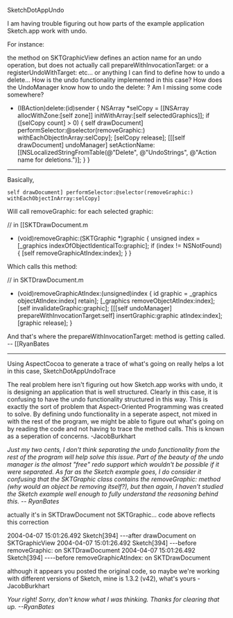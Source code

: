 SketchDotAppUndo

I am having trouble figuring out how parts of the example application Sketch.app work with undo.

For instance:

the method on SKTGraphicView defines an action name for an undo operation, but does not actually call prepareWithInvocationTarget: or a registerUndoWithTarget: etc... or anything I can find to define how to undo a delete...
How is the undo functionality implemented in this case?  How does the UndoManager know how to undo the delete: ? Am I missing some code somewhere?
    

- (IBAction)delete:(id)sender {
    NSArray *selCopy = [[NSArray allocWithZone:[self zone]] initWithArray:[self selectedGraphics]];
    if ([selCopy count] > 0) {
        self drawDocument] performSelector:@selector(removeGraphic:) withEachObjectInArray:selCopy];
        [selCopy release];
        [[[self drawDocument] undoManager] setActionName:
            [[NSLocalizedStringFromTable(@"Delete", @"UndoStrings", @"Action name for deletions.")];
    }
}



----

Basically,

    self drawDocument] performSelector:@selector(removeGraphic:) withEachObjectInArray:selCopy]

Will call     removeGraphic: for each selected graphic:

    
// in [[SKTDrawDocument.m
- (void)removeGraphic:(SKTGraphic *)graphic {
    unsigned index = [_graphics indexOfObjectIdenticalTo:graphic];
    if (index != NSNotFound) {
        [self removeGraphicAtIndex:index];
    }
}


Which calls this method:

    
// in SKTDrawDocument.m
- (void)removeGraphicAtIndex:(unsigned)index {
    id graphic = _graphics objectAtIndex:index] retain];
    [_graphics removeObjectAtIndex:index];
    [self invalidateGraphic:graphic];
    [[[self undoManager] prepareWithInvocationTarget:self] insertGraphic:graphic atIndex:index];
    [graphic release];
}


And that's where the     prepareWithInvocationTarget: method is getting called. -- [[RyanBates

----

Using AspectCocoa to generate a trace of what's going on really helps a lot in this case, SketchDotAppUndoTrace

The real problem here isn't figuring out how Sketch.app works with undo, it is designing an application that is well structured.  Clearly in this case, it is confusing to have the undo functionality structured in this way.  This is exactly the sort of problem that Aspect-Oriented Programming was created to solve.  By defining undo functionality in a seperate aspect, not mixed in with the rest of the program, we might be able to figure out what's going on by reading the code and not having to trace the method calls.  This is known as a seperation of concerns. -JacobBurkhart

*Just my two cents, I don't think separating the undo functionality from the rest of the program will help solve this issue. Part of the beauty of the undo manager is the almost "free" redo support which wouldn't be possible if it were separated. As far as the Sketch example goes, I do consider it confusing that the SKTGraphic class contains the removeGraphic: method (why would an object be removing itself?), but then again, I haven't studied the Sketch example well enough to fully understand the reasoning behind this. -- RyanBates*

actually it's in SKTDrawDocument not SKTGraphic... code above reflects this correction
    
2004-04-07 15:01:26.492 Sketch[394] ---after drawDocument on SKTGraphicView
2004-04-07 15:01:26.492 Sketch[394] ---before removeGraphic: on SKTDrawDocument
2004-04-07 15:01:26.492 Sketch[394] ----before removeGraphicAtIndex: on SKTDrawDocument

although it appears you posted the original code, so maybe we're working with different versions of Sketch, mine is 1.3.2 (v42), what's yours -JacobBurkhart

*Your right! Sorry, don't know what I was thinking. Thanks for clearing that up. --RyanBates*
